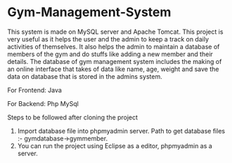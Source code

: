 # Gym-Management-System
This system is made on MySQL server and Apache Tomcat.
This project is very useful as it helps the user and the admin to keep a track on daily activities of themselves. It also helps the admin to maintain a database of members of the gym and do stuffs like adding a new member and their details. The database of gym management system includes the making of an online interface that takes of data like name, age, weight and save the data on database that is stored in the admins system.

For Frontend:
Java

For Backend:
Php
MySql

Steps to be followed after cloning the project
1) Import database file into phpmyadmin server. Path to get database files :- gymdatabase->gymmember. 
2) You can run the project using Eclipse as a editor, phpmyadmin as a server.

